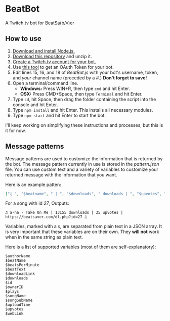 # BeatBot
A Twitch.tv bot for BeatSa(b/v)er

## How to use
  1. [Download and install Node.js.](https://nodejs.org/en/download/)
  2. [Download this repository](https://github.com/StarGazer1258/BeatBot/archive/master.zip) and unzip it.
  3. [Create a Twitch.tv account for your bot.](https://www.twitch.tv/signup)
  4. Use [this tool](https://twitchapps.com/tmi/) to get an OAuth Token for your bot.
  5. Edit lines 15, 16, and 18 of *BeatBot.js* with your bot's username, token, and *your* channel name (preceded by a *#*.) **Don't forget to save!**
  6. Open a terminal/command line.
     * **Windows:** Press WIN+R, then type ``cmd`` and hit Enter.
     * **OSX:** Press CMD+Space, then type ``Terminal`` and hit Enter.
  7. Type ``cd``, hit Space, then drag the folder containing the script into the console and hit Enter.
  8. Type ``npm install`` and hit Enter. This installs all necessary modules.
  9. Type ``npm start`` and hit Enter to start the bot.

I'll keep working on simplifying these instructions and processes, but this is it for now.

## Message patterns
Message patterns are used to customize the information that is returned by the bot. The message pattern currently in use is stored in the *pattern.json* file. You can use custom text and a variety of variables to customize your returned message with the information that you want.

Here is an example patten:
```JSON
["♫ ", "$beatname", " | ", "$downloads", " downloads | ", "$upvotes", " upvotes | ", "$downloadLink", " ♫"]
```

For a song with id *27*, Outputs:
```
♫ a-ha - Take On Me | 13155 downloads | 35 upvotes | https://beatsaver.com/dl.php?id=27 ♫
```

Variables, marked with a `$`, are separated from plain text in a JSON array. It is very important that these variables are on their own. They **will not** work when in the same string as plain text.

Here is a list of supported variables (most of them are self-explanatory):
```
$authorName
$beatName
$beatsPerMinute
$beatText
$downloadLink
$downloads
$id
$ownerID
$plays
$songName
$songSubName
$uploadTime
$upvotes
$webLink
```